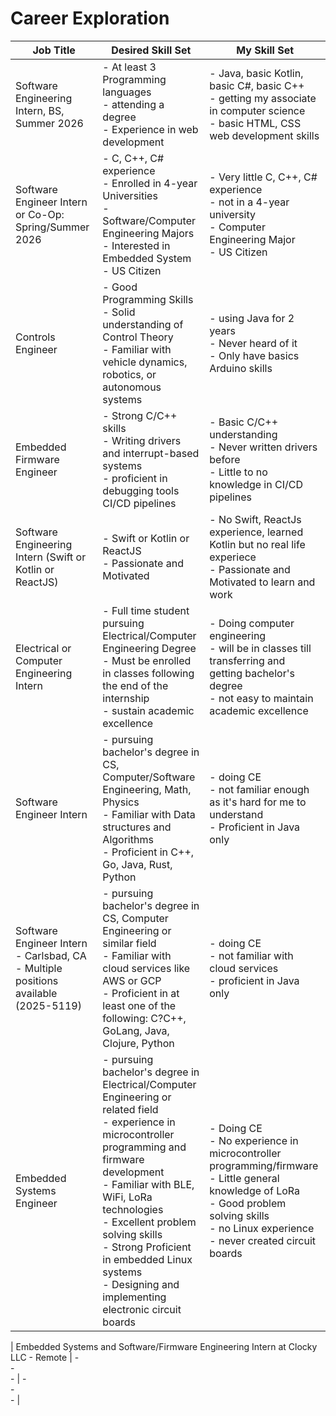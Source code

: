 # Career Exploration

| Job Title | Desired Skill Set  |  My Skill Set |
| -------|------|----------|
| Software Engineering Intern, BS, Summer 2026 | - At least 3 Programming languages <br> - attending a degree <br> - Experience in web development | - Java, basic Kotlin, basic C#, basic C++ <br> - getting my associate in computer science <br> - basic HTML, CSS web development skills |
| Software Engineer Intern or Co-Op: Spring/Summer 2026 | - C, C++, C# experience <br> - Enrolled in 4-year Universities <br> - Software/Computer Engineering Majors <br> - Interested in Embedded System <br> - US Citizen | - Very little C, C++, C# experience <br> - not in a 4-year university <br> - Computer Engineering Major <br> - US Citizen |
| Controls Engineer | - Good Programming Skills <br> - Solid understanding of Control Theory <br> - Familiar with vehicle dynamics, robotics, or autonomous systems  | - using Java for 2 years <br> - Never heard of it <br> - Only have basics Arduino skills |
| Embedded Firmware Engineer | - Strong C/C++ skills <br> - Writing drivers and interrupt-based systems <br> - proficient in debugging tools CI/CD pipelines | - Basic C/C++ understanding <br> - Never written drivers before <br> - Little to no knowledge in CI/CD pipelines |
| Software Engineering Intern (Swift or Kotlin or ReactJS) | - Swift or Kotlin or ReactJS <br> - Passionate and Motivated | - No Swift, ReactJs experience, learned Kotlin but no real life experiece <br> - Passionate and Motivated to learn and work |
| Electrical or Computer Engineering Intern | - Full time student pursuing Electrical/Computer Engineering Degree <br> - Must be enrolled in classes following the end of the internship <br> - sustain academic excellence | - Doing computer engineering <br> - will be in classes till transferring and getting bachelor's degree <br> - not easy to maintain academic excellence |
| Software Engineer Intern | - pursuing bachelor's degree in CS, Computer/Software Engineering, Math, Physics <br> - Familiar with Data structures and Algorithms <br>  - Proficient in C++, Go, Java, Rust, Python | - doing CE <br> - not familiar enough as it's hard for me to understand <br> - Proficient in Java only |
| Software Engineer Intern - Carlsbad, CA - Multiple positions available (2025-5119) | - pursuing bachelor's degree in CS, Computer Engineering or similar field <br> - Familiar with cloud services like AWS or GCP <br> - Proficient in at least one of the following: C?C++, GoLang, Java, Clojure, Python | - doing CE <br> - not familiar with cloud services <br> - proficient in Java only |
| Embedded Systems Engineer | - pursuing bachelor's degree in Electrical/Computer Engineering or related field <br> - experience in microcontroller programming and firmware development <br> -  Familiar with BLE, WiFi, LoRa technologies <br> - Excellent problem solving skills  <br> - Strong Proficient in embedded Linux systems <br> - Designing and implementing electronic circuit boards | - Doing CE <br> - No experience in microcontroller programming/firmware <br> - Little general knowledge of LoRa <br> - Good problem solving skills <br> - no Linux experience <br> - never created circuit boards |

| Embedded Systems and Software/Firmware Engineering Intern at Clocky LLC - Remote | -  <br> -  <br> -  | -  <br> -  <br> -  |
